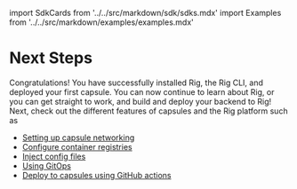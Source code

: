 import SdkCards from '../../src/markdown/sdk/sdks.mdx'
import Examples from '../../src/markdown/examples/examples.mdx'

# Next Steps

Congratulations! You have successfully installed Rig, the Rig CLI, and deployed your first capsule. You can now continue to learn about Rig, or you can get straight to work, and build and deploy your backend to Rig!
Next, check out the different features of capsules and the Rig platform such as

- [Setting up capsule networking](/platform/network-interfaces)
- [Configure container registries](/platform/container-registries)
- [Inject config files](/platform/config-files)
- [Using GitOps](/operator-manual/gitops)
- [Deploy to capsules using GitHub actions](/platform/ci-cd/github-actions)
